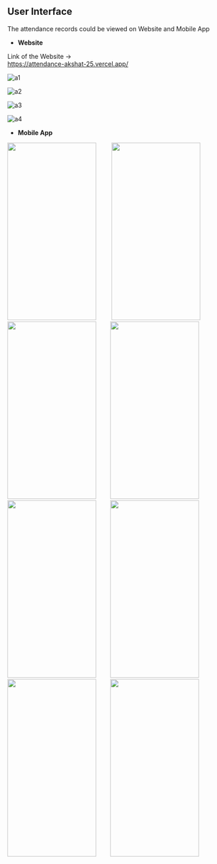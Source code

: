 


## User Interface
The attendance records could be viewed on Website and Mobile App
- **Website**

Link of the Website -> \
https://attendance-akshat-25.vercel.app/


![a1](https://user-images.githubusercontent.com/106362820/226487485-f0380c60-ec5f-4f39-936e-7c098468be24.jpg)

![a2](https://user-images.githubusercontent.com/106362820/226487491-11b46d76-3774-41a3-9d2d-55e2fbd38ed2.jpg)

![a3](https://user-images.githubusercontent.com/106362820/226487492-4a8f8fd3-c185-42f2-a3ec-78adb6a8a276.jpg)

![a4](https://user-images.githubusercontent.com/106362820/226487493-389648b2-075d-44a6-9735-e9919c4592bd.jpg)

- **Mobile App**

<p float="left">

<img src="https://user-images.githubusercontent.com/106362820/226489095-69b2f7ec-0b29-466b-967a-db47ba6b7ab6.jpeg" width="200" height="400">
&nbsp; &nbsp; 
&nbsp; &nbsp; 
  
<img src="https://user-images.githubusercontent.com/106362820/226489089-5a6c4916-2256-417c-ba7d-de58cabcba95.jpeg" width="200" height="400">
&nbsp; &nbsp; 
&nbsp; &nbsp; 
<img src="https://user-images.githubusercontent.com/106362820/226489096-e93e02b5-d805-439b-b2ea-78bf6164c0af.jpeg" width="200" height="400">&nbsp; &nbsp; 
&nbsp; &nbsp; 
<img src="https://user-images.githubusercontent.com/106362820/226489099-769d4770-5b14-4d26-8d4b-912666e10cfc.jpeg" width="200" height="400">&nbsp; &nbsp; 
&nbsp; &nbsp; 
<img src="https://user-images.githubusercontent.com/106362820/226489101-3cc40412-c14d-4c0e-963c-50d98165276a.jpeg" width="200" height="400">&nbsp; &nbsp; 
&nbsp; &nbsp; 
<img src="https://user-images.githubusercontent.com/106362820/226489105-482308bc-f5a1-45b3-8540-742341244df8.jpeg" width="200" height="400">&nbsp; &nbsp; 
&nbsp; &nbsp; 
<img src="https://user-images.githubusercontent.com/106362820/226489107-1d7fa378-9f92-48e8-985f-15ca58adf821.jpeg" width="200" height="400">&nbsp; &nbsp; 
&nbsp; &nbsp; 
<img src="https://user-images.githubusercontent.com/106362820/226489108-fe41e874-6b6b-4e0b-b059-43eb6ec756ef.jpeg" width="200" height="400">&nbsp; &nbsp; 
&nbsp; &nbsp; 




